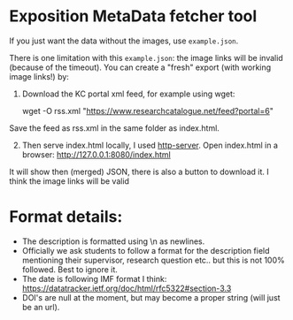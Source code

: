 # Exposition MetaData fetcher tool

If you just want the data without the images, use `example.json`.

There is one limitation with this `example.json`: the image links will be invalid (because of the timeout).
You can create a "fresh" export (with working image links!) by:

1. Download the KC portal xml feed, for example using wget:

    wget -O rss.xml "https://www.researchcatalogue.net/feed?portal=6"

Save the feed as rss.xml in the same folder as index.html.

2. Then serve index.html locally, I used [http-server](https://www.npmjs.com/package/http-server).
    Open index.html in a browser:
    http://127.0.0.1:8080/index.html

It will show then (merged) JSON, there is also a button to download it. I think the image links will be valid

# Format details:

* The description is formatted using \n as newlines. 
* Officially we ask students to follow a format for the description field mentioning their supervisor, research question etc.. but this is not 100% followed. Best to ignore it.
* The date is following IMF format I think: https://datatracker.ietf.org/doc/html/rfc5322#section-3.3
* DOI's are null at the moment, but may become a proper string (will just be an url).



